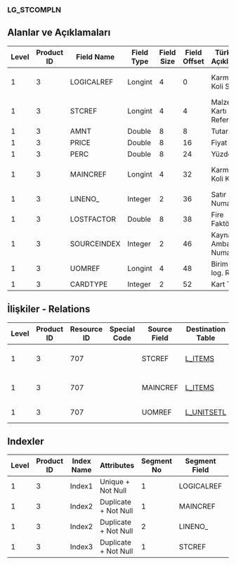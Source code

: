### LG_STCOMPLN

## Alanlar ve Açıklamaları

**Level**|**Product ID**|**Field Name**|**Field Type**|**Field Size**|**Field Offset**|**Türkçe Açıklama**|**Expression**
-----|-----|-----|-----|-----|-----|-----|-----
1|3|LOGICALREF|Longint|4|0|Karma Koli Satırı|Mixed Case Line Logical Reference
1|3|STCREF|Longint|4|4|Malzeme Kartı Referansı|Item Card Reference
1|3|AMNT|Double|8|8|Tutar|Amount
1|3|PRICE|Double|8|16|Fiyat|Price
1|3|PERC|Double|8|24|Yüzde|Percentage
1|3|MAINCREF|Longint|4|32|Karma Koli Kartı|Mixed Case Card Reference
1|3|LINENO_|Integer|2|36|Satır Numarası|Line Number
1|3|LOSTFACTOR|Double|8|38|Fire Faktörü|Scrap Rate
1|3|SOURCEINDEX|Integer|2|46|Kaynak Ambar Numarası|Resource Warehouse Number
1|3|UOMREF|Longint|4|48|Birim seti log. Ref.|UNITSETL LOGICALREF
1|3|CARDTYPE|Integer|2|52|Kart Türü|Card Type

## İlişkiler - Relations

**Level**|**Product ID**|**Resource ID**|**Special Code**|**Source Field**|**Destination Table**|**Destination Field**|**Relation Type**|**Extra Condition**
-----|-----|-----|-----|-----|-----|-----|-----|-----
1|3|707||STCREF|[L_ITEMS](../LG_ITEMS "L_ITEMS")|LOGICALREF|one-to-many|
1|3|707||MAINCREF|[L_ITEMS](../LG_ITEMS "L_ITEMS")|LOGICALREF|one-to-many|
1|3|707||UOMREF|[L_UNITSETL](../LG_UNITSETL "L_UNITSETL")|LOGICALREF|one-to-one|

## Indexler

**Level**|**Product ID**|**Index Name**|**Attributes**|**Segment No**|**Segment Field**|**Sense**
-----|-----|-----|-----|-----|-----|-----
1|3|Index1|Unique + Not Null|1|LOGICALREF|Ascending
1|3|Index2|Duplicate + Not Null|1|MAINCREF|Ascending
1|3|Index2|Duplicate + Not Null|2|LINENO_|Ascending
1|3|Index3|Duplicate + Not Null|1|STCREF|Ascending
